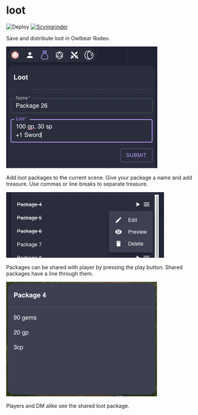 # loot

![Deploy](https://github.com/jkrayer/loot/actions/workflows/deploy.yml/badge.svg)
[![Scvmgrinder](https://circleci.com/gh/jkrayer/loot.svg?style=svg)](https://app.circleci.com/pipelines/github/jkrayer/loot)


Save and distribute loot in Owlbear Rodeo. 

![loot screen shot](./docs/screenshot.png?raw=true)

Add loot packages to the current scene. Give your package a name and add treasure. Use commas or line breaks to separate treasure.

![loot controls](./docs/controls.png?raw=true)

Packages can be shared with player by pressing the play button. Shared packages have a line through them. 

![loot alert screen shot](./docs/alert.png?raw=true)

Players and DM alike see the shared loot package.
